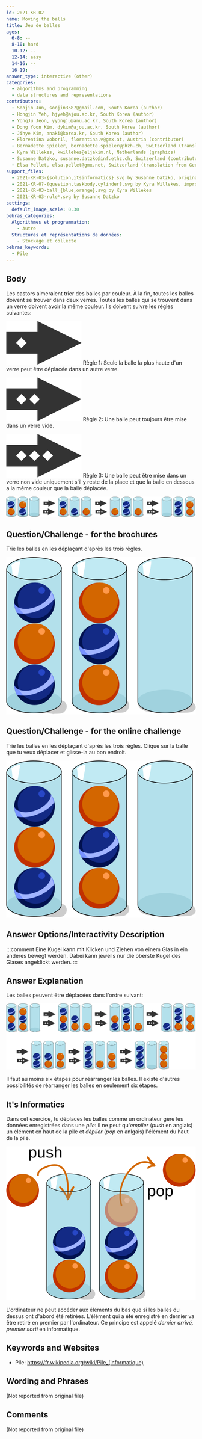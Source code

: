 ```yaml
---
id: 2021-KR-02
name: Moving the balls
title: Jeu de balles
ages:
  6-8: --
  8-10: hard
  10-12: --
  12-14: easy
  14-16: --
  16-19: --
answer_type: interactive (other)
categories:
  - algorithms and programming
  - data structures and representations
contributors:
  - Soojin Jun, soojin3587@gmail.com, South Korea (author)
  - Hongjin Yeh, hjyeh@ajou.ac.kr, South Korea (author)
  - YongJu Jeon, yyongju@anu.ac.kr, South Korea (author)
  - Dong Yoon Kim, dykim@ajou.ac.kr, South Korea (author)
  - Jihye Kim, anaki@korea.kr, South Korea (author)
  - Florentina Voboril, florentina.v@gmx.at, Austria (contributor)
  - Bernadette Spieler, bernadette.spieler@phzh.ch, Switzerland (translation from English into German)
  - Kyra Willekes, kwillekes@eljakim.nl, Netherlands (graphics)
  - Susanne Datzko, susanne.datzko@inf.ethz.ch, Switzerland (contributor, graphics)
  - Elsa Pellet, elsa.pellet@gmx.net, Switzerland (translation from German into French)
support_files:
  - 2021-KR-03-{solution,itsinformatics}.svg by Susanne Datzko, originals by Kyra Willekes
  - 2021-KR-0?-{question,taskbody,cylinder}.svg by Kyra Willekes, improved by Susanne Datzko
  - 2021-KR-03-ball_{blue,orange}.svg by Kyra Willekes
  - 2021-KR-03-rule*.svg by Susanne Datzko
settings:
  default_image_scale: 0.30
bebras_categories:
  Algorithmes et programmation:
    - Autre
  Structures et représentations de données:
    - Stockage et collecte
bebras_keywords:
  - Pile
---
```


## Body

Les castors aimeraient trier des balles par couleur. À la fin, toutes les balles doivent se trouver dans deux verres. Toutes les balles qui se trouvent dans un verre doivent avoir la même couleur. Ils doivent suivre les règles suivantes:

![](graphics/2021-KR-03-rule01.svg "règle 1 (inline(-.3ex))") Règle 1: Seule la balle la plus haute d'un verre peut être déplacée dans un autre verre.

![](graphics/2021-KR-03-rule02.svg "règle 2 (inline(-.3ex))") Règle 2: Une balle peut toujours être mise dans un verre vide.

![](graphics/2021-KR-03-rule03.svg "règle 3 (inline(-.3ex))") Règle 3: Une balle peut être mise dans un verre non vide uniquement s'il y reste de la place et que la balle en dessous a la même couleur que la balle déplacée.

![](graphics/2021-KR-03-taskbody.svg "exemple")

## Question/Challenge - for the brochures

Trie les balles en les déplaçant d'après les trois règles.

![](graphics/2021-KR-03-question.svg "trois verres avec six balles (200px)")

## Question/Challenge - for the online challenge

Trie les balles en les déplaçant d'après les trois règles. Clique sur la balle que tu veux déplacer et glisse-la au bon endroit.

![](graphics/2021-KR-03-question.svg "trois verres avec six balles (200px)")

## Answer Options/Interactivity Description

<!-- empty -->

:::comment
Eine Kugel kann mit Klicken und Ziehen von einem Glas in ein anderes bewegt werden. Dabei kann jeweils nur die oberste Kugel des Glases angeklickt werden.
:::

## Answer Explanation

Les balles peuvent être déplacées dans l'ordre suivant:

![](graphics/2021-KR-03-solution.svg "solution")

Il faut au moins six étapes pour réarranger les balles. Il existe d'autres possibilités de réarranger les balles en seulement six étapes.

## It's Informatics

Dans cet exercice, tu déplaces les balles comme un ordinateur gère les données enregistrées dans une _pile_: il ne peut qu'_empiler_ (_push_ en anglais) un élément en haut de la pile et _dépiler_ (_pop_ en anlgais) l'élément du haut de la pile.

![](graphics/2021-KR-03-itsinformatics.svg "visualisation empiler et dépiler (200px)")

L'ordinateur ne peut accéder aux éléments du bas que si les balles du dessus ont d'abord été retirées. L'élément qui a été enregistré en dernier va être retiré en premier par l'ordinateur. Ce principe est appelé _dernier arrivé, premier sorti_ en informatique.

## Keywords and Websites

- Pile: https://fr.wikipedia.org/wiki/Pile_(informatique)

## Wording and Phrases

(Not reported from original file)

## Comments

(Not reported from original file)
